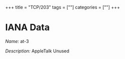 +++
title = "TCP/203"
tags = [""]
categories = [""]
+++

# IANA Data

_Name:_ at-3

_Description:_ AppleTalk Unused

